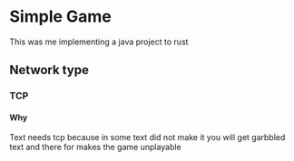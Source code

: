 # Simple Game

This was me implementing a java project to rust

## Network type

### TCP

#### Why

Text needs tcp because in some text did not make it you will get garbbled text and there for 
makes the game unplayable
